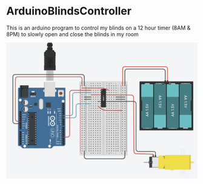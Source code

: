 # ArduinoBlindsController

This is an arduino program to control my blinds on a 12 hour timer (8AM & 8PM) to slowly open and close the blinds in my room 

![alt text](arduinoBlindsImg.png "Title")
